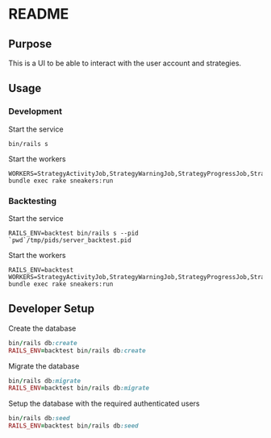 # README

## Purpose

This is a UI to be able to interact with the user account and strategies.

## Usage

### Development

Start the service

    bin/rails s

Start the workers

    WORKERS=StrategyActivityJob,StrategyWarningJob,StrategyProgressJob,StrategyUpdateJob bundle exec rake sneakers:run

### Backtesting

Start the service

    RAILS_ENV=backtest bin/rails s --pid `pwd`/tmp/pids/server_backtest.pid

Start the workers

    RAILS_ENV=backtest WORKERS=StrategyActivityJob,StrategyWarningJob,StrategyProgressJob,StrategyUpdateJob bundle exec rake sneakers:run

## Developer Setup

Create the database

```ruby
bin/rails db:create
RAILS_ENV=backtest bin/rails db:create
```

Migrate the database

```ruby
bin/rails db:migrate
RAILS_ENV=backtest bin/rails db:migrate
```

Setup the database with the required authenticated users

```ruby
bin/rails db:seed
RAILS_ENV=backtest bin/rails db:seed
```

